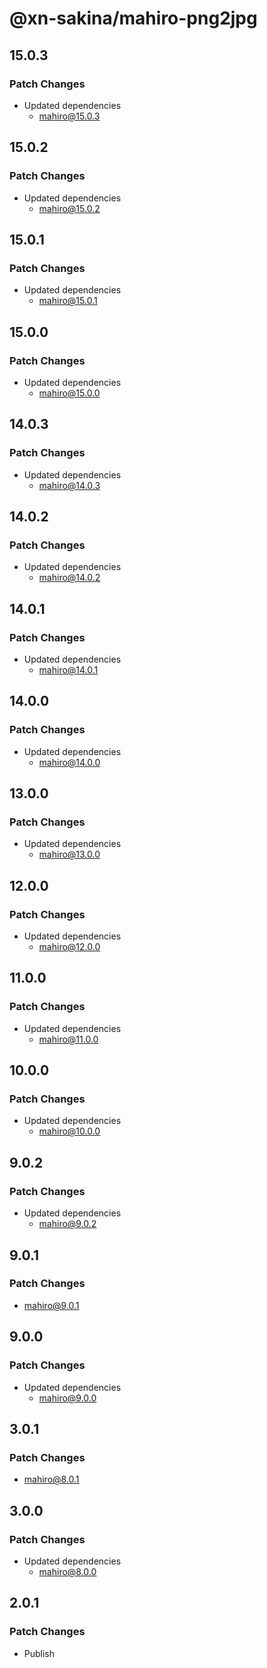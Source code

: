 # @xn-sakina/mahiro-png2jpg

## 15.0.3

### Patch Changes

- Updated dependencies
  - mahiro@15.0.3

## 15.0.2

### Patch Changes

- Updated dependencies
  - mahiro@15.0.2

## 15.0.1

### Patch Changes

- Updated dependencies
  - mahiro@15.0.1

## 15.0.0

### Patch Changes

- Updated dependencies
  - mahiro@15.0.0

## 14.0.3

### Patch Changes

- Updated dependencies
  - mahiro@14.0.3

## 14.0.2

### Patch Changes

- Updated dependencies
  - mahiro@14.0.2

## 14.0.1

### Patch Changes

- Updated dependencies
  - mahiro@14.0.1

## 14.0.0

### Patch Changes

- Updated dependencies
  - mahiro@14.0.0

## 13.0.0

### Patch Changes

- Updated dependencies
  - mahiro@13.0.0

## 12.0.0

### Patch Changes

- Updated dependencies
  - mahiro@12.0.0

## 11.0.0

### Patch Changes

- Updated dependencies
  - mahiro@11.0.0

## 10.0.0

### Patch Changes

- Updated dependencies
  - mahiro@10.0.0

## 9.0.2

### Patch Changes

- Updated dependencies
  - mahiro@9.0.2

## 9.0.1

### Patch Changes

- mahiro@9.0.1

## 9.0.0

### Patch Changes

- Updated dependencies
  - mahiro@9.0.0

## 3.0.1

### Patch Changes

- mahiro@8.0.1

## 3.0.0

### Patch Changes

- Updated dependencies
  - mahiro@8.0.0

## 2.0.1

### Patch Changes

- Publish
